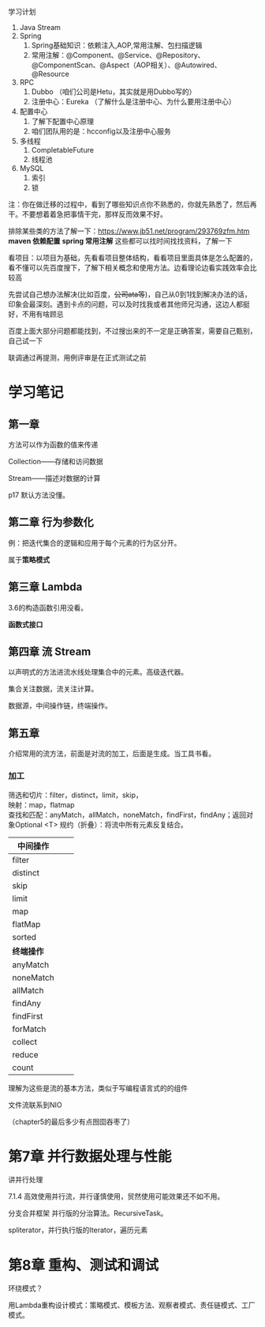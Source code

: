 学习计划

1. Java Stream
2. Spring
    1. Spring基础知识：依赖注入,AOP,常用注解、包扫描逻辑
    2. 常用注解：@Component、@Service、@Repository、@ComponentScan、@Aspect（AOP相关）、@Autowired、@Resource
3. RPC
    1. Dubbo （咱们公司是Hetu，其实就是用Dubbo写的）
    2. 注册中心：Eureka （了解什么是注册中心、为什么要用注册中心）
4. 配置中心
    1. 了解下配置中心原理
    2. 咱们团队用的是：hcconfig以及注册中心服务
5. 多线程
    1. CompletableFuture
    2. 线程池
6. MySQL
    1. 索引
    2. 锁



注：你在做迁移的过程中，看到了哪些知识点你不熟悉的，你就先熟悉了，然后再干。不要想着着急把事情干完，那样反而效果不好。



排除某些类的方法了解一下：https://www.jb51.net/program/293769zfm.htm
**maven 依赖配置**
**spring 常用注解**
这些都可以找时间找找资料，了解一下

看项目：以项目为基础，先看看项目整体结构，看看项目里面具体是怎么配置的，看不懂可以先百度搜下，了解下相关概念和使用方法。边看理论边看实践效率会比较高

先尝试自己想办法解决(比如百度，~~公司ata等~~)，自己从0到1找到解决办法的话，印象会最深刻。遇到卡点的问题，可以及时找我或者其他师兄沟通，这边人都挺好，不用有啥顾忌

百度上面大部分问题都能找到，不过搜出来的不一定是正确答案，需要自己甄别，自己试一下



联调通过再提测，用例评审是在正式测试之前



# 学习笔记

## 第一章

方法可以作为函数的值来传递

Collection——存储和访问数据

Stream——描述对数据的计算

p17 默认方法没懂。

## 第二章 **行为参数化**

例：把迭代集合的逻辑和应用于每个元素的行为区分开。

属于**策略模式**

## 第三章 Lambda

3.6的构造函数引用没看。

**函数式接口**

## 第四章 流 Stream

以声明式的方法进流水线处理集合中的元素。高级迭代器。

集合关注数据，流关注计算。

数据源，中间操作链，终端操作。

## 第五章 
介绍常用的流方法，前面是对流的加工，后面是生成。当工具书看。

### 加工
筛选和切片：filter，distinct，limit，skip，</br>
映射：map，flatmap</br>
查找和匹配：anyMatch，allMatch，noneMatch，findFirst，findAny；返回对象Optional \<T>
规约（折叠）：将流中所有元素反复结合。

| 中间操作 |      |      |
| --------- | ---- | ---- |
| filter    |      |      |
| distinct  |      |      |
| skip      |      |      |
| limit     |      |      |
| map       |      |      |
| flatMap   |      |      |
| sorted    |      |      |
| **终端操作** |      |      |
| anyMatch |      |      |
| noneMatch |      |      |
| allMatch  |      |      |
| findAny   |      |      |
| findFirst |      |      |
| forMatch  |      |      |
| collect   |      |      |
| reduce    |      |      |
| count     |      |      |

理解为这些是流的基本方法，类似于写编程语言式的的组件

文件流联系到NIO

（chapter5的最后多少有点囫囵吞枣了）

# 第7章 并行数据处理与性能

讲并行处理

7.1.4 高效使用并行流，并行谨慎使用，贸然使用可能效果还不如不用。

分支合并框架 并行版的分治算法。RecursiveTask。

spliterator，并行执行版的Iterator，遍历元素



# 第8章 重构、测试和调试

环绕模式？

用Lambda重构设计模式：策略模式、模板方法、观察者模式、责任链模式、工厂模式。



